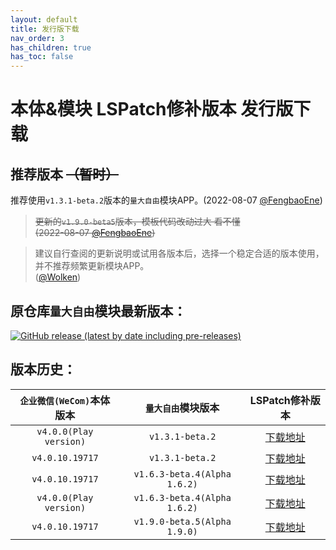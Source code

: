 ```yaml
---
layout: default
title: 发行版下载
nav_order: 3
has_children: true
has_toc: false
---
```


# 本体&模块 LSPatch修补版本 发行版下载

## 推荐版本 ~~（暂时）~~

推荐使用`v1.3.1-beta.2`版本的`量大自由`模块APP。(2022-08-07 [@FengbaoEne](https://github.com/FengbaoEne))

> ~~更新的`v1.9.0-beta5`版本，模板代码改动过大 看不懂<br>(2022-08-07 [@FengbaoEne](https://github.com/FengbaoEne))~~

> 建议自行查阅的更新说明或试用各版本后，选择一个稳定合适的版本使用，并不推荐频繁更新模块APP。<br>([@Wolken](https://github.com/ZWolken))

## 原仓库`量大自由`模块最新版本：

[![GitHub release (latest by date including pre-releases)](https://img.shields.io/github/v/release/zxy19/cjluFree?include_prereleases&style=for-the-badge)](https://github.com/zxy19/cjluFree/releases)

## 版本历史：

| `企业微信(WeCom)`本体版本 | `量大自由`模块版本 | LSPatch修补版本 |
| :---: | :---: | :---: |
| `v4.0.0(Play version)` | `v1.3.1-beta.2` | [下载地址](https://zwolken.github.io/cjluFree/docs/releases_pages/release_v4.0.0_Play@v1.3.1-beta.2.html) |
| `v4.0.10.19717` | `v1.3.1-beta.2` | [下载地址](https://zwolken.github.io/cjluFree/docs/releases_pages/release_v4.0.10.19717@v1.3.1-beta.2.html) |
| `v4.0.10.19717` | `v1.6.3-beta.4(Alpha 1.6.2)` | [下载地址](https://zwolken.github.io/cjluFree/docs/releases_pages/release_v4.0.10.19717@v1.6.3-beta.4.html) |
| `v4.0.0(Play version)` | `v1.6.3-beta.4(Alpha 1.6.2)` | [下载地址](https://zwolken.github.io/cjluFree/docs/releases_pages/release_v4.0.0_Play@v1.6.3-beta.4.html) |
| `v4.0.10.19717` | `v1.9.0-beta.5(Alpha 1.9.0)` | [下载地址](https://zwolken.github.io/cjluFree/docs/releases_pages/release_v4.0.10.19717@v1.9.0-beta.5.html) |